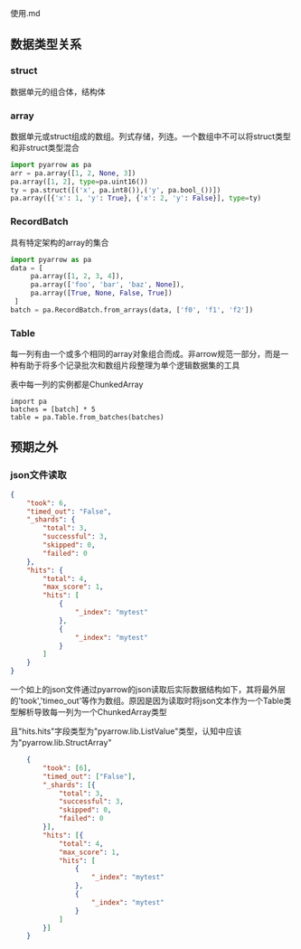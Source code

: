 使用.md

## 数据类型关系
### struct
数据单元的组合体，结构体

### array
数据单元或struct组成的数组。列式存储，列连。一个数组中不可以将struct类型和非struct类型混合
```python
import pyarrow as pa
arr = pa.array([1, 2, None, 3])
pa.array([1, 2], type=pa.uint16())
ty = pa.struct([('x', pa.int8()),('y', pa.bool_())])
pa.array([{'x': 1, 'y': True}, {'x': 2, 'y': False}], type=ty)
```

### RecordBatch
具有特定架构的array的集合
```python
import pyarrow as pa
data = [
     pa.array([1, 2, 3, 4]),
     pa.array(['foo', 'bar', 'baz', None]),
     pa.array([True, None, False, True])
 ]
batch = pa.RecordBatch.from_arrays(data, ['f0', 'f1', 'f2'])
```

### Table
每一列有由一个或多个相同的array对象组合而成。非arrow规范一部分，而是一种有助于将多个记录批次和数组片段整理为单个逻辑数据集的工具

表中每一列的实例都是ChunkedArray
```
import pa
batches = [batch] * 5
table = pa.Table.from_batches(batches)
```

## 预期之外

### json文件读取
```json
{
    "took": 6,
    "timed_out": "False",
    "_shards": {
        "total": 3,
        "successful": 3,
        "skipped": 0,
        "failed": 0
    },
    "hits": {
        "total": 4,
        "max_score": 1,
        "hits": [
            {
                "_index": "mytest"
            },
            {
                "_index": "mytest"
            }
        ]
    }
}
```
一个如上的json文件通过pyarrow的json读取后实际数据结构如下，其将最外层的'took','timeo_out'等作为数组。原因是因为读取时将json文本作为一个Table类型解析导致每一列为一个ChunkedArray类型

且"hits.hits"字段类型为"pyarrow.lib.ListValue"类型，认知中应该为"pyarrow.lib.StructArray"
```json
    {
        "took": [6],
        "timed_out": ["False"],
        "_shards": [{
            "total": 3,
            "successful": 3,
            "skipped": 0,
            "failed": 0
        }],
        "hits": [{
            "total": 4,
            "max_score": 1,
            "hits": [
                {
                    "_index": "mytest"
                },
                {
                    "_index": "mytest"
                }
            ]
        }]
    }
```